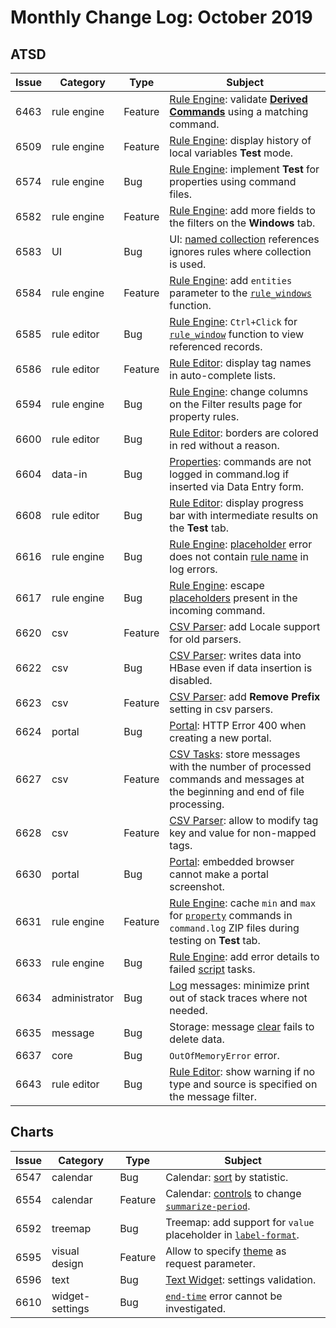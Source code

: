 # Monthly Change Log: October 2019

## ATSD

 Issue| Category    | Type    | Subject
------|-------------|---------|--------
6463|rule engine|Feature|[Rule Engine](../../rule-engine/README.md): validate [**Derived Commands**](../../rule-engine/derived.md) using  a matching command.
6509|rule engine|Feature|[Rule Engine](../../rule-engine/README.md): display history of local variables **Test** mode.
6574|rule engine|Bug|[Rule Engine](../../rule-engine/README.md): implement **Test** for properties using command files.
6582|rule engine|Feature|[Rule Engine](../../rule-engine/README.md): add more fields to the filters on the **Windows** tab.
6583|UI|Bug|UI: [named collection](../../rule-engine/functions-lookup.md#overview) references ignores rules where collection is used.
6584|rule engine|Feature|[Rule Engine](../../rule-engine/README.md): add `entities` parameter to the [`rule_windows`](../../rule-engine/functions-rules.md#rule_windows) function.
6585|rule editor|Bug|[Rule Engine](../../rule-engine/README.md): `Ctrl+Click` for [`rule_window`](../../rule-engine/functions-rules.md#rule_window) function to view referenced records.
6586|rule editor|Feature|[Rule Editor](../../rule-engine/README.md): display tag names in auto-complete lists.
6594|rule engine|Bug|[Rule Engine](../../rule-engine/README.md): change columns on the Filter results page for property rules.
6600|rule editor|Bug|[Rule Editor](../../rule-engine/README.md): borders are colored in red without a reason.
6604|data-in|Bug|[Properties](../../api/network/property.md): commands are not logged in command.log if inserted via Data Entry form.
6608|rule editor|Bug|[Rule Editor](../../rule-engine/README.md): display progress bar with intermediate results on the **Test** tab.
6616|rule engine|Bug|[Rule Engine](../../rule-engine/README.md): [placeholder](../../rule-engine/placeholders.md#placeholders) error does not contain [rule name](../../rule-engine/links.md) in log errors.
6617|rule engine|Bug|[Rule Engine](../../rule-engine/README.md): escape [placeholders](../../rule-engine/placeholders.md#placeholders) present in the incoming command.
6620|csv|Feature|[CSV Parser](../../parsers/csv/README.md#uploading-csv-files): add Locale support for old parsers.
6622|csv|Bug|[CSV Parser](../../parsers/csv/README.md#uploading-csv-files): writes data into HBase even if data insertion is disabled.
6623|csv|Feature|[CSV Parser](../../parsers/csv/README.md#uploading-csv-files): add **Remove Prefix** setting in csv parsers.
6624|portal|Bug|[Portal](../../portals/README.md): HTTP Error 400 when creating a new portal.
6627|csv|Feature|[CSV Tasks](../../parsers/csv/README.md#uploading-csv-files): store messages with the number of processed commands and messages at the beginning and end of file processing.
6628|csv|Feature|[CSV Parser](../../parsers/csv/README.md#uploading-csv-files): allow to modify tag key and value for non-mapped tags.
6630|portal|Bug|[Portal](../../portals/README.md): embedded browser cannot make a portal screenshot.
6631|rule engine|Feature|[Rule Engine](../../rule-engine/README.md): cache `min` and `max` for [`property`](../../api/network/property.md) commands in `command.log` ZIP files during testing on **Test** tab.
6633|rule engine|Bug|[Rule Engine](../../rule-engine/README.md): add error details to failed [script](../../rule-engine/scripts.md) tasks.
6634|administrator|Bug|[Log](../../administration/logging.md) messages: minimize print out of stack traces where not needed.
6635|message|Bug|Storage: message [clear](../../api/data/messages/delete.md#deleting-all-messages) fails to delete data.
6637|core|Bug|`OutOfMemoryError` error.
6643|rule editor|Bug|[Rule Editor](../../rule-engine/README.md): show warning if no type and source is specified on the message filter.

## Charts

 Issue| Category    | Type    | Subject
------|-------------|---------|--------
6547|calendar|Bug|Calendar: [sort](https://axibase.com/docs/charts/widgets/calendar-chart/#sort-by-statistic) by statistic.
6554|calendar|Feature|Calendar: [controls](https://axibase.com/docs/charts/widgets/calendar-chart/#summarize-period-panel) to change [`summarize-period`](https://axibase.com/docs/charts/widgets/calendar-chart/#summarize-period).
6592|treemap|Bug|Treemap: add support for `value` placeholder in [`label-format`](https://axibase.com/docs/charts/syntax/label-formatting.html#label-formatting).
6595|visual design|Feature|Allow to specify [theme](https://axibase.com/use-cases/tutorials/shared/chartlab.html#miscellaneous-features) as request parameter.
6596|text|Bug|[Text Widget](https://axibase.com/docs/charts/widgets/text-widget/): settings validation.
6610|widget-settings|Bug|[`end-time`](https://axibase.com/docs/charts/widgets/shared/#end-time) error cannot be investigated.
